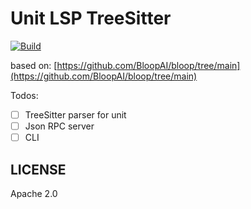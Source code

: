 # Unit LSP TreeSitter

[![Build](https://github.com/unit-mesh/unit-lsp-server/actions/workflows/ci.yml/badge.svg)](https://github.com/unit-mesh/unit-lsp-server/actions/workflows/ci.yml)

based on: [https://github.com/BloopAI/bloop/tree/main](https://github.com/BloopAI/bloop/tree/main)

Todos:

- [ ] TreeSitter parser for unit
- [ ] Json RPC server
- [ ] CLI

## LICENSE

Apache 2.0
